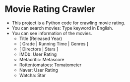 # Movie Rating Crawler

* This project is a Python code for crawling movie rating.
* You can search movies: Type keyword in English.
* You can see information of the movies.
  - Title (Released Year)
  - [ Grade | Running Time | Genres ]
  - [ Directors | Stars ]
  + IMDb: User Rating
  + Metacritic: Metascore
  + Rottentomatoes: Tomatometer
  + Naver: User Rating
  + Watcha: Star

